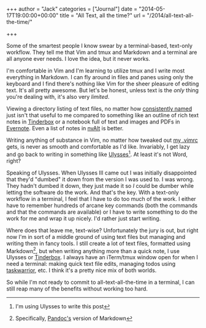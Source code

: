 +++
author = "Jack"
categories = ["Journal"]
date = "2014-05-17T19:00:00+00:00"
title = "All Text, all the time?"
url = "/2014/all-text-all-the-time/"

+++

Some of the smartest people I know swear by a terminal-based, text-only workflow. They tell me that Vim and tmux and Markdown and a terminal are all anyone ever needs. I love the idea, but it never works.

I'm comfortable in Vim and I'm learning to utilize tmux and I write most everything in Markdown. I can fly around in files and panes using only the keyboard and I find there's nothing like Vim for the sheer pleasure of editing text. It's all pretty awesome. But let's be honest, unless text is the _only_ thing you're dealing with, it's also very _limited_.

Viewing a directory listing of text files, no matter how [consistently named][1] just isn't that useful to me compared to something like an outline of rich text notes in [Tinderbox][2] or a notebook full of text and images and PDFs in [Evernote][3]. Even a list of notes in [nvAlt][4] is better.

Writing anything of substance in Vim, no matter how tweaked out [my .vimrc][5] gets, is never as smooth and comfortable as I'd like. Invariably, I get lazy and go back to writing in something like [Ulysses][6][^1]. At least it's not Word, right?

Speaking of Ulysses. When Ulysses III came out I was initially disappointed that they'd "dumbed" it down from the version I was used to. I was wrong. They hadn't dumbed it down, they just made it so _I_ could be dumber while letting the software do the work. And that's the key. With a text-only workflow in a terminal, I feel that I have to do too much of the work. I either have to remember hundreds of arcane key commands (both the commands and that the commands are available) or I have to write something to do the work for me and wrap it up nicely. I'd rather just start writing.

Where does that leave me, text-wise? Unfortunately the jury is out, but right now I'm in sort of a middle ground of using text files but managing and writing them in fancy tools. I still create a lot of text files, formatted using Markdown[^2], but when writing anything more than a quick note, I use Ulysses or [Tinderbox][7]. I always have an iTerm/tmux window open for when I need a terminal: making quick text file edits, managing todos using [taskwarrior][8], etc. I think it's a pretty nice mix of both worlds.

So while I'm not ready to commit to all-text-all-the-time in a terminal, I can still reap many of the benefits without working too hard.

[^1]:    
    I'm using Ulysses to write this post

[^2]:    
    Specifically, [Pandoc's][9] version of Markdown

 [1]: http://www.drbunsen.org/naming-and-searching-files-part-1/
 [2]: http://www.eastgate.com/Tinderbox
 [3]: http://evernote.com
 [4]: http://brettterpstra.com/projects/nvalt/
 [5]: https://github.com/jackbaty/dotfiles/blob/master/vimrc
 [6]: http://www.ulyssesapp.com
 [7]: http://www.eastgate.com/Tinderbox/
 [8]: http://taskwarrior.org
 [9]: http://johnmacfarlane.net/pandoc/